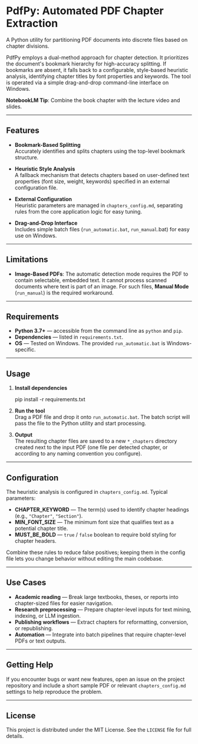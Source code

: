 # PdfPy: Automated PDF Chapter Extraction

A Python utility for partitioning PDF documents into discrete files based on chapter divisions.

PdfPy employs a dual-method approach for chapter detection. It prioritizes the document's bookmark hierarchy for high-accuracy splitting. If bookmarks are absent, it falls back to a configurable, style-based heuristic analysis, identifying chapter titles by font properties and keywords. The tool is operated via a simple drag-and-drop command-line interface on Windows.

**NotebookLM Tip**: Combine the book chapter with the lecture video and slides.

---

## Features

- **Bookmark-Based Splitting**  
  Accurately identifies and splits chapters using the top-level bookmark structure.

- **Heuristic Style Analysis**  
  A fallback mechanism that detects chapters based on user-defined text properties (font size, weight, keywords) specified in an external configuration file.

- **External Configuration**  
  Heuristic parameters are managed in `chapters_config.md`, separating rules from the core application logic for easy tuning.

- **Drag-and-Drop Interface**  
  Includes simple batch files (`run_automatic.bat`, `run_manual`.bat) for easy use on Windows.

---

## Limitations
- **Image-Based PDFs**: The automatic detection mode requires the PDF to contain selectable, embedded text. It cannot process scanned documents where text is part of an image. For such files, **Manual Mode** (`run_manual`) is the required workaround.

---

## Requirements

- **Python 3.7+** — accessible from the command line as `python` and `pip`.  
- **Dependencies** — listed in `requirements.txt`.  
- **OS** — Tested on Windows. The provided `run_automatic.bat` is Windows-specific.

---

## Usage

1. **Install dependencies**

    pip install -r requirements.txt

2. **Run the tool**  
   Drag a PDF file and drop it onto `run_automatic.bat`. The batch script will pass the file to the Python utility and start processing.

3. **Output**  
   The resulting chapter files are saved to a new `*_chapters` directory created next to the input PDF (one file per detected chapter, or according to any naming convention you configure).

---

## Configuration

The heuristic analysis is configured in `chapters_config.md`. Typical parameters:

- **CHAPTER_KEYWORD** — The term(s) used to identify chapter headings (e.g., `"Chapter"`, `"Section"`).  
- **MIN_FONT_SIZE** — The minimum font size that qualifies text as a potential chapter title.  
- **MUST_BE_BOLD** — `true` / `false` boolean to require bold styling for chapter headers.

Combine these rules to reduce false positives; keeping them in the config file lets you change behavior without editing the main codebase.

---

## Use Cases

- **Academic reading** — Break large textbooks, theses, or reports into chapter-sized files for easier navigation.  
- **Research preprocessing** — Prepare chapter-level inputs for text mining, indexing, or LLM ingestion.  
- **Publishing workflows** — Extract chapters for reformatting, conversion, or republishing.  
- **Automation** — Integrate into batch pipelines that require chapter-level PDFs or text outputs.

---

## Getting Help

If you encounter bugs or want new features, open an issue on the project repository and include a short sample PDF or relevant `chapters_config.md` settings to help reproduce the problem.

---

## License

This project is distributed under the MIT License. See the `LICENSE` file for full details.

